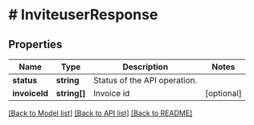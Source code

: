 # # InviteuserResponse

## Properties

Name | Type | Description | Notes
------------ | ------------- | ------------- | -------------
**status** | **string** | Status of the API operation. |
**invoiceId** | **string[]** | Invoice id | [optional]

[[Back to Model list]](../../README.md#models) [[Back to API list]](../../README.md#endpoints) [[Back to README]](../../README.md)
